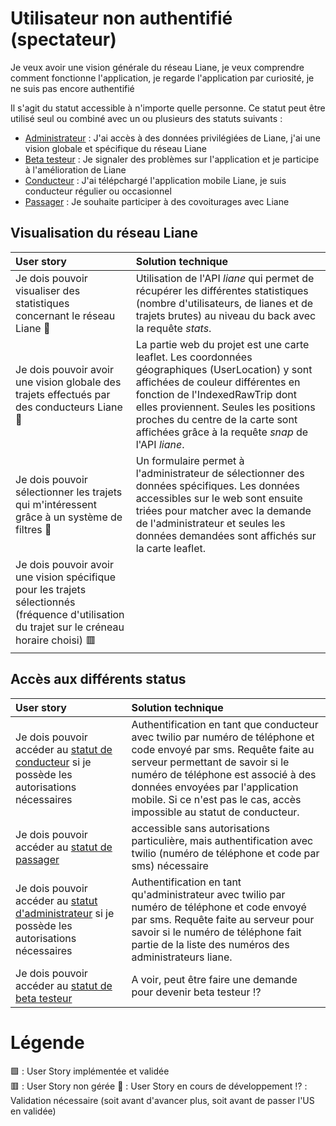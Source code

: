 # Utilisateur non authentifié (spectateur)
Je veux avoir une vision générale du réseau Liane, je veux comprendre comment fonctionne l'application, je regarde l'application par curiosité, je ne suis pas encore authentifié

Il s'agit du statut accessible à n'importe quelle personne. Ce statut peut être utilisé seul ou combiné avec un ou plusieurs des statuts suivants :
- [Administrateur](doc/UserStoriesAdmin.md) : J'ai accès à des données privilégiées de Liane, j'ai une vision globale et spécifique du réseau Liane
- [Beta testeur](doc/UserStoriesBeta.md) : Je signaler des problèmes sur l'application et je participe à l'amélioration de Liane
- [Conducteur](doc/UserStoriesConducteur.md) : J'ai télépchargé l'application mobile Liane, je suis conducteur régulier ou occasionnel
- [Passager](doc/UserStoriesPassager.md) : Je souhaite participer à des covoiturages avec Liane 


## Visualisation du réseau Liane 
| User story | Solution technique |
| :-------- | :--------- |
| Je dois pouvoir visualiser des statistiques concernant le réseau Liane  :seedling:|Utilisation de l'API *liane* qui permet de récupérer les différentes statistiques (nombre d'utilisateurs, de lianes et de trajets brutes) au niveau du back avec la requête *stats*. |
| Je dois pouvoir avoir une vision globale des trajets effectués par des conducteurs Liane  :seedling:|La partie web du projet est une carte leaflet. Les coordonnées géographiques (UserLocation) y sont affichées de couleur différentes en fonction de l'IndexedRawTrip dont elles proviennent. Seules les positions proches du centre de la carte sont affichées grâce à la requête *snap* de l'API *liane*. |
| Je dois pouvoir sélectionner les trajets qui m'intéressent grâce à un système de filtres :seedling: | Un formulaire permet à l'administrateur de sélectionner des données spécifiques. Les données accessibles sur le web sont ensuite triées pour matcher avec la demande de l'administrateur et seules les données demandées sont affichés sur la carte leaflet.|
| Je dois pouvoir avoir une vision spécifique pour les trajets sélectionnés (fréquence d'utilisation du trajet sur le créneau horaire choisi) 🟥 | |

## Accès aux différents status 
| User story | Solution technique |
| :-------- | :--------- |
| Je dois pouvoir accéder au [statut de conducteur](doc/UserStoriesConducteur.md) si je possède les autorisations nécessaires| Authentification en tant que conducteur avec twilio par numéro de téléphone et code envoyé par sms. Requête faite au serveur permettant de savoir si le numéro de téléphone est associé à des données envoyées par l'application mobile. Si ce n'est pas le cas, accès impossible au statut de conducteur. |
| Je dois pouvoir accéder au [statut de passager](doc/UserStoriesPassager.md) | accessible sans autorisations particulière, mais authentification avec twilio (numéro de téléphone et code par sms) nécessaire |
| Je dois pouvoir accéder au [statut d'administrateur](doc/UserStoriesAdmin.md) si je possède les autorisations nécessaires| Authentification en tant qu'administrateur avec twilio par numéro de téléphone et code envoyé par sms. Requête faite au serveur pour savoir si le numéro de téléphone fait partie de la liste des numéros des administrateurs liane.|
| Je dois pouvoir accéder au [statut de beta testeur](doc/UserStoriesBeta.md) | A voir, peut être faire une demande pour devenir beta testeur :interrobang:|

# Légende 
🟩 : User Story implémentée et validée  
🟥 : User Story non gérée
:seedling: : User Story en cours de développement
:interrobang: : Validation nécessaire (soit avant d'avancer plus, soit avant de passer l'US en validée)
